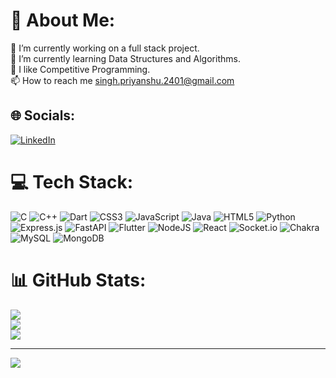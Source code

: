 # 💫 About Me:
🔭 I’m currently working on a full stack project.<br>🌱 I’m currently learning Data Structures and Algorithms.<br>🙌 I like Competitive Programming.<br>📫 How to reach me singh.priyanshu.2401@gmail.com


## 🌐 Socials:
[![LinkedIn](https://img.shields.io/badge/LinkedIn-%230077B5.svg?logo=linkedin&logoColor=white)](https://linkedin.com/in/priyanshu-singh-9a2099212) 

# 💻 Tech Stack:
![C](https://img.shields.io/badge/c-%2300599C.svg?style=flat&logo=c&logoColor=white) ![C++](https://img.shields.io/badge/c++-%2300599C.svg?style=flat&logo=c%2B%2B&logoColor=white) ![Dart](https://img.shields.io/badge/dart-%230175C2.svg?style=flat&logo=dart&logoColor=white) ![CSS3](https://img.shields.io/badge/css3-%231572B6.svg?style=flat&logo=css3&logoColor=white) ![JavaScript](https://img.shields.io/badge/javascript-%23323330.svg?style=flat&logo=javascript&logoColor=%23F7DF1E) ![Java](https://img.shields.io/badge/java-%23ED8B00.svg?style=flat&logo=java&logoColor=white) ![HTML5](https://img.shields.io/badge/html5-%23E34F26.svg?style=flat&logo=html5&logoColor=white) ![Python](https://img.shields.io/badge/python-3670A0?style=flat&logo=python&logoColor=ffdd54) ![Express.js](https://img.shields.io/badge/express.js-%23404d59.svg?style=flat&logo=express&logoColor=%2361DAFB) ![FastAPI](https://img.shields.io/badge/FastAPI-005571?style=flat&logo=fastapi) ![Flutter](https://img.shields.io/badge/Flutter-%2302569B.svg?style=flat&logo=Flutter&logoColor=white) ![NodeJS](https://img.shields.io/badge/node.js-6DA55F?style=flat&logo=node.js&logoColor=white) ![React](https://img.shields.io/badge/react-%2320232a.svg?style=flat&logo=react&logoColor=%2361DAFB) ![Socket.io](https://img.shields.io/badge/Socket.io-black?style=flat&logo=socket.io&badgeColor=010101) ![Chakra](https://img.shields.io/badge/chakra-%234ED1C5.svg?style=flat&logo=chakraui&logoColor=white) ![MySQL](https://img.shields.io/badge/mysql-%2300f.svg?style=flat&logo=mysql&logoColor=white) ![MongoDB](https://img.shields.io/badge/MongoDB-%234ea94b.svg?style=flat&logo=mongodb&logoColor=white)
# 📊 GitHub Stats:
![](https://github-readme-stats.vercel.app/api?username=priyanshu2401&theme=react&hide_border=false&include_all_commits=false&count_private=false)<br/>
![](https://github-readme-streak-stats.herokuapp.com/?user=priyanshu2401&theme=react&hide_border=false)<br/>
![](https://github-readme-stats.vercel.app/api/top-langs/?username=priyanshu2401&theme=react&hide_border=false&include_all_commits=false&count_private=false&layout=compact)

---
[![](https://visitcount.itsvg.in/api?id=priyanshu2401&icon=0&color=0)](https://visitcount.itsvg.in)

<!-- Proudly created with GPRM ( https://gprm.itsvg.in ) -->
